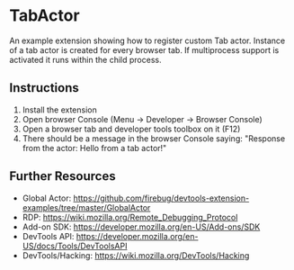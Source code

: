 TabActor
========
An example extension showing how to register custom Tab actor.
Instance of a tab actor is created for every browser tab.
If multiprocess support is activated it runs within the child
process.

Instructions
------------
1. Install the extension
2. Open browser Console (Menu -> Developer -> Browser Console)
3. Open a browser tab and developer tools toolbox on it (F12)
4. There should be a message in the browser Console saying:
"Response from the actor: Hello from a tab actor!"

Further Resources
-----------------
* Global Actor: https://github.com/firebug/devtools-extension-examples/tree/master/GlobalActor
* RDP: https://wiki.mozilla.org/Remote_Debugging_Protocol
* Add-on SDK: https://developer.mozilla.org/en-US/Add-ons/SDK
* DevTools API: https://developer.mozilla.org/en-US/docs/Tools/DevToolsAPI
* DevTools/Hacking: https://wiki.mozilla.org/DevTools/Hacking
